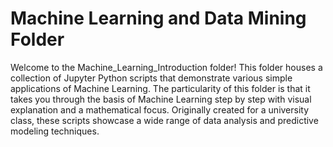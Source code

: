 # Machine Learning and Data Mining Folder

Welcome to the Machine_Learning_Introduction folder! This folder houses a collection of Jupyter Python scripts that demonstrate various simple applications of Machine Learning. The particularity of this folder is that it takes you through the basis of Machine Learning step by step with visual explanation and a mathematical focus. Originally created for a university class, these scripts showcase a wide range of data analysis and predictive modeling techniques.